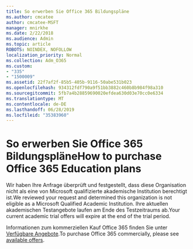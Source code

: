 ```yaml
---
title: So erwerben Sie Office 365 Bildungspläne
ms.author: cmcatee
author: cmcatee-MSFT
manager: mnirkhe
ms.date: 2/22/2018
ms.audience: Admin
ms.topic: article
ROBOTS: NOINDEX, NOFOLLOW
localization_priority: Normal
ms.collection: Adm_O365
ms.custom:
- "335"
- "1500009"
ms.assetid: 22f7af2f-85b5-405b-9116-50abe531b023
ms.openlocfilehash: 934312fdf790a9f51bb3882c460b8b984f98a310
ms.sourcegitcommit: 5fb7a4b28859690020efdea630d03e70cc0e6334
ms.translationtype: MT
ms.contentlocale: de-DE
ms.lasthandoff: 06/28/2019
ms.locfileid: "35383960"
---
```

# <a name="how-to-purchase-office-365-education-plans"></a><span data-ttu-id="7f6b0-102">So erwerben Sie Office 365 Bildungspläne</span><span class="sxs-lookup"><span data-stu-id="7f6b0-102">How to purchase Office 365 Education plans</span></span>

<span data-ttu-id="7f6b0-103">Wir haben Ihre Anfrage überprüft und festgestellt, dass diese Organisation nicht als eine von Microsoft qualifizierte akademische Institution berechtigt ist.</span><span class="sxs-lookup"><span data-stu-id="7f6b0-103">We reviewed your request and determined this organization is not eligible as a Microsoft Qualified Academic Institution.</span></span> <span data-ttu-id="7f6b0-104">Ihre aktuellen akademischen Testangebote laufen am Ende des Testzeitraums ab.</span><span class="sxs-lookup"><span data-stu-id="7f6b0-104">Your current academic trial offers will expire at the end of the trial period.</span></span>
  
<span data-ttu-id="7f6b0-105">Informationen zum kommerziellen Kauf Office 365 finden Sie unter [Verfügbare Angebote](https://go.microsoft.com/fwlink/p/?linkid=868433).</span><span class="sxs-lookup"><span data-stu-id="7f6b0-105">To purchase Office 365 commercially, please see [available offers](https://go.microsoft.com/fwlink/p/?linkid=868433).</span></span>
  